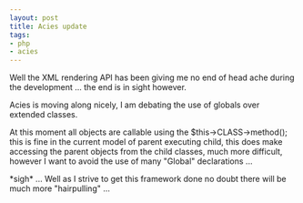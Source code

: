 ```yaml
--- 
layout: post
title: Acies update
tags: 
- php
- acies
---
```

<p>Well the XML rendering API has been giving me no end of head ache during the development ... the end is in sight however.</p>
<p>Acies is moving along nicely, I am debating the use of globals over extended classes.</p>
<p>At this moment all objects are callable using the $this->CLASS->method(); this is fine in the current model of parent executing child, this does make accessing the parent objects from the child classes, much more difficult, however I want to avoid the use of many "Global" declarations ...</p>
<p>*sigh* ... Well as I strive to get this framework done no doubt there will be much more "hairpulling" ...</p>
